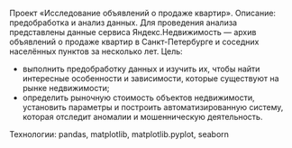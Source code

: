 Проект «Исследование объявлений о продаже квартир». Описание: предобработка и анализ данных. Для проведения анализа представлены данные сервиса Яндекс.Недвижимость — архив объявлений о продаже квартир в Санкт-Петербурге и соседних населённых пунктов за несколько лет. Цель:

- выполнить предобработку данных и изучить их, чтобы найти интересные особенности и зависимости, которые существуют на рынке недвижимости;
- определить рыночную стоимость объектов недвижимости, установить параметры и построить автоматизированную систему, которая отследит аномалии и мошенническую деятельность.

Технологии: pandas, matplotlib, matplotlib.pyplot, seaborn

